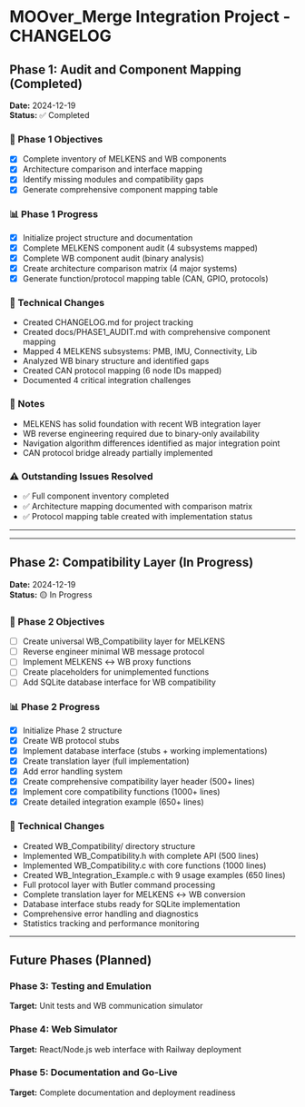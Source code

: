 # MOOver_Merge Integration Project - CHANGELOG

## Phase 1: Audit and Component Mapping (Completed)
**Date:** 2024-12-19  
**Status:** ✅ Completed  

### 🎯 Phase 1 Objectives
- [x] Complete inventory of MELKENS and WB components
- [x] Architecture comparison and interface mapping  
- [x] Identify missing modules and compatibility gaps
- [x] Generate comprehensive component mapping table

### 📊 Phase 1 Progress
- [x] Initialize project structure and documentation
- [x] Complete MELKENS component audit (4 subsystems mapped)
- [x] Complete WB component audit (binary analysis)
- [x] Create architecture comparison matrix (4 major systems)
- [x] Generate function/protocol mapping table (CAN, GPIO, protocols)

### 🔧 Technical Changes
- Created CHANGELOG.md for project tracking
- Created docs/PHASE1_AUDIT.md with comprehensive component mapping
- Mapped 4 MELKENS subsystems: PMB, IMU, Connectivity, Lib
- Analyzed WB binary structure and identified gaps
- Created CAN protocol mapping (6 node IDs mapped)
- Documented 4 critical integration challenges

### 📝 Notes
- MELKENS has solid foundation with recent WB integration layer
- WB reverse engineering required due to binary-only availability
- Navigation algorithm differences identified as major integration point
- CAN protocol bridge already partially implemented

### ⚠️ Outstanding Issues Resolved
- ✅ Full component inventory completed
- ✅ Architecture mapping documented with comparison matrix
- ✅ Protocol mapping table created with implementation status

---

---

## Phase 2: Compatibility Layer (In Progress)
**Date:** 2024-12-19  
**Status:** 🟡 In Progress  

### 🎯 Phase 2 Objectives
- [ ] Create universal WB_Compatibility layer for MELKENS
- [ ] Reverse engineer minimal WB message protocol
- [ ] Implement MELKENS ↔ WB proxy functions
- [ ] Create placeholders for unimplemented functions
- [ ] Add SQLite database interface for WB compatibility

### 📊 Phase 2 Progress
- [x] Initialize Phase 2 structure
- [x] Create WB protocol stubs
- [x] Implement database interface (stubs + working implementations)
- [x] Create translation layer (full implementation)
- [x] Add error handling system
- [x] Create comprehensive compatibility layer header (500+ lines)
- [x] Implement core compatibility functions (1000+ lines)
- [x] Create detailed integration example (650+ lines)

### 🔧 Technical Changes
- Created WB_Compatibility/ directory structure
- Implemented WB_Compatibility.h with complete API (500 lines)
- Implemented WB_Compatibility.c with core functions (1000 lines)
- Created WB_Integration_Example.c with 9 usage examples (650 lines)
- Full protocol layer with Butler command processing
- Complete translation layer for MELKENS ↔ WB conversion
- Database interface stubs ready for SQLite implementation
- Comprehensive error handling and diagnostics
- Statistics tracking and performance monitoring

---

## Future Phases (Planned)

### Phase 3: Testing and Emulation  
**Target:** Unit tests and WB communication simulator

### Phase 4: Web Simulator
**Target:** React/Node.js web interface with Railway deployment

### Phase 5: Documentation and Go-Live
**Target:** Complete documentation and deployment readiness